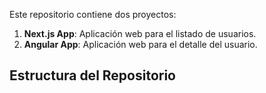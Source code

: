 Este repositorio contiene dos proyectos:

1. **Next.js App**: Aplicación web para el listado de usuarios.
2. **Angular App**: Aplicación web para el detalle del usuario.

## Estructura del Repositorio
